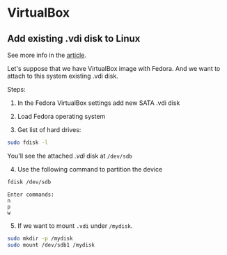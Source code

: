 # VirtualBox

## Add existing .vdi disk to Linux

See more info in the [article](https://www.vitalsofttech.com/add-disk-storage-to-oracle-virtualbox-with-linux/).

Let's suppose that we have VirtualBox image with Fedora. And we want to attach to this system existing .vdi disk. 

Steps:

1. In the Fedora VirtualBox settings add new SATA .vdi disk

2. Load Fedora operating system

3. Get list of hard drives: 

```bash
sudo fdisk -l
```
You'll see the attached *.vdi* disk at `/dev/sdb`

4. Use the following command to partition the device
```bash
fdisk /dev/sdb
```
```
Enter commands:
n
p
w
```

5. If we want to mount `.vdi` under `/mydisk`.

```bash
sudo mkdir -p /mydisk
sudo mount /dev/sdb1 /mydisk
```
